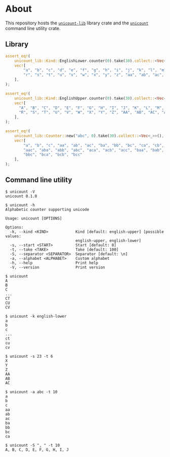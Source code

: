 # About

This repository hosts the [`unicount-lib`] library crate and the [`unicount`] command line utility crate.

[`unicount`]: https://crates.io/crates/unicount
[`unicount-lib`]: https://crates.io/crates/unicount-lib

## Library

```rust
assert_eq!(
    unicount_lib::Kind::EnglishLower.counter(0).take(30).collect::<Vec<_>>(),
    vec![
        "a", "b", "c", "d", "e", "f", "g", "h", "i", "j", "k", "l", "m", "n", "o", "p", "q",
        "r", "s", "t", "u", "v", "w", "x", "y", "z", "aa", "ab", "ac", "ad"
    ],
);

assert_eq!(
    unicount_lib::Kind::EnglishUpper.counter(0).take(30).collect::<Vec<_>>(),
    vec![
      "A", "B", "C", "D", "E", "F", "G", "H", "I", "J", "K", "L", "M", "N", "O", "P", "Q",
      "R", "S", "T", "U", "V", "W", "X", "Y", "Z", "AA", "AB", "AC", "AD"
    ],
);

assert_eq!(
    unicount_lib::Counter::new("abc", 0).take(30).collect::<Vec<_>>(),
    vec![
        "a", "b", "c", "aa", "ab", "ac", "ba", "bb", "bc", "ca", "cb", "cc", "aaa", "aab",
        "aac", "aba", "abb", "abc", "aca", "acb", "acc", "baa", "bab", "bac", "bba", "bbb",
        "bbc", "bca", "bcb", "bcc"
    ],
);
```


## Command line utility

```text
$ unicount -V
unicount 0.1.0
```

```text
$ unicount -h
Alphabetic counter supporting unicode

Usage: unicount [OPTIONS]

Options:
  -k, --kind <KIND>            Kind [default: english-upper] [possible values:
                               english-upper, english-lower]
  -s, --start <START>          Start [default: 0]
  -t, --take <TAKE>            Take [default: 100]
  -S, --separator <SEPARATOR>  Separator [default: \n]
  -a, --alphabet <ALPHABET>    Custom alphabet
  -h, --help                   Print help
  -V, --version                Print version
```

```text
$ unicount
A
B
C
...
CT
CU
CV
```

```text
$ unicount -k english-lower
a
b
c
...
ct
cu
cv
```

```text
$ unicount -s 23 -t 6
X
Y
Z
AA
AB
AC

```

```text
$ unicount -a abc -t 10
a
b
c
aa
ab
ac
ba
bb
bc
ca
```

```text
$ unicount -S ", " -t 10
A, B, C, D, E, F, G, H, I, J
```


